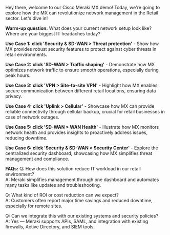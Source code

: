 Hey there, welcome to our Cisco Meraki MX demo! Today, we're going to explore how the MX can revolutionize network management in the Retail sector. Let's dive in!

**Warm-up question:** What does your current network setup look like? Where are your biggest IT headaches today?

**Use Case 1:** **click 'Security & SD-WAN > Threat protection'** - Show how MX provides robust security features to protect against cyber threats in retail environments.

**Use Case 2:** **click 'SD-WAN > Traffic shaping'** - Demonstrate how MX optimizes network traffic to ensure smooth operations, especially during peak hours.

**Use Case 3:** **click 'VPN > Site-to-site VPN'** - Highlight how MX enables secure communication between different retail locations, ensuring data privacy.

**Use Case 4:** **click 'Uplink > Cellular'** - Showcase how MX can provide reliable connectivity through cellular backup, crucial for retail businesses in case of network outages.

**Use Case 5:** **click 'SD-WAN > WAN Health'** - Illustrate how MX monitors network health and provides insights to proactively address issues, reducing downtime.

**Use Case 6:** **click 'Security & SD-WAN > Security Center'** - Explore the centralized security dashboard, showcasing how MX simplifies threat management and compliance.

**FAQs:**
Q: How does this solution reduce IT workload in our retail environment?  
A: Meraki simplifies management through one dashboard and automates many tasks like updates and troubleshooting.

Q: What kind of ROI or cost reduction can we expect?  
A: Customers often report major time savings and reduced downtime, especially for remote sites.

Q: Can we integrate this with our existing systems and security policies?  
A: Yes — Meraki supports APIs, SAML, and integration with existing firewalls, Active Directory, and SIEM tools.